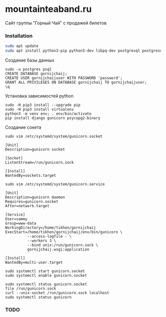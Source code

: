# mountainteaband.ru

Сайт группы "Горный Чай" с продажей билетов

### Installation

```bash
sudo apt update
sudo apt install python3-pip python3-dev libpq-dev postgresql postgresql-contrib nginx curl
```

Создание базы данных

```
sudo -u postgres psql
CREATE DATABASE gornijchaij;
CREATE USER gornijchaijuser WITH PASSWORD 'password';
GRANT ALL PRIVILEGES ON DATABASE gornijchaij TO gornijchaijuser;
\q
```

Установка зависимостей python

```
sudo -H pip3 install --upgrade pip
sudo -H pip3 install virtualenv
python3 -m venv env; . env/bin/activate
pip install django gunicorn psycopg2-binary
```

Создание сокета

```
sudo vim /etc/systemd/system/gunicorn.socket

[Unit]
Description=gunicorn socket

[Socket]
ListenStream=/run/gunicorn.sock

[Install]
WantedBy=sockets.target
```

```
sudo vim /etc/systemd/system/gunicorn.service

[Unit]
Description=gunicorn daemon
Requires=gunicorn.socket
After=network.target

[Service]
User=sammy
Group=www-data
WorkingDirectory=/home/tikhon/gornijchaij
ExecStart=/home/tikhon/gornijchaij/env/bin/gunicorn \
          --access-logfile - \
          --workers 3 \
          --bind unix:/run/gunicorn.sock \
          gornijchaij.wsgi:application

[Install]
WantedBy=multi-user.target
```

```
sudo systemctl start gunicorn.socket
sudo systemctl enable gunicorn.socket
```

```
sudo systemctl status gunicorn.socket
file /run/gunicorn.sock
curl --unix-socket /run/gunicorn.sock localhost
sudo systemctl status gunicorn
```

### TODO
